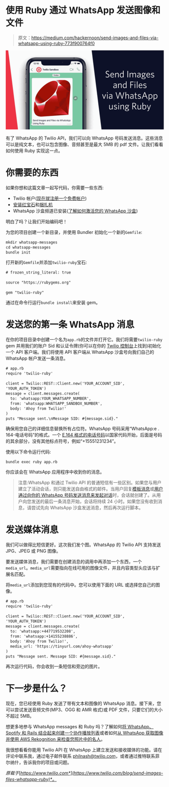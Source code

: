 # 使用 Ruby 通过 WhatsApp 发送图像和文件

> 原文：<https://medium.com/hackernoon/send-images-and-files-via-whatsapp-using-ruby-773f900764f0>

![](img/6c084a4e859f6652bc50ca0059b19e18.png)

有了 WhatsApp 的 Twilio API，我们可以向 WhatsApp 号码发送消息。这些消息可以是纯文本，也可以包含图像、音频甚至是最大 5MB 的 pdf 文件。让我们看看如何使用 Ruby 实现这一点。

# 你需要的东西

如果你想和这篇文章一起写代码，你需要一些东西:

*   Twilio 帐户([现在就注册一个免费帐户](https://www.twilio.com/try-twilio))
*   [安装红宝石](https://www.ruby-lang.org/en/downloads/)和[捆扎机](https://bundler.io/)
*   WhatsApp 沙盒频道已安装([了解如何激活您的 WhatsApp 沙盒](https://www.twilio.com/docs/sms/whatsapp/api))

明白了吗？让我们开始编码吧！

为您的项目创建一个新目录，并使用 Bundler 初始化一个新的`Gemfile`:

```
mkdir whatsapp-messages
cd whatsapp-messages
bundle init
```

打开新的`Gemfile`并添加`twilio-ruby`宝石:

```
# frozen_string_literal: true

source "https://rubygems.org"

gem "twilio-ruby"
```

通过在命令行运行`bundle install`来安装 gem。

# 发送您的第一条 WhatsApp 消息

在你的项目目录中创建一个名为`app.rb`的文件并打开它。我们将需要`twilio-ruby` gem 并用我们的账户 Sid 和认证令牌(你可以在你的 [Twilio 控制台](https://www.twilio.com/console)上找到)初始化一个 API 客户端。我们将使用 API 客户端从 WhatsApp 沙盒号向我们自己的 WhatsApp 帐户发送一条消息。

```
# app.rb
require 'twilio-ruby'

client = Twilio::REST::Client.new('YOUR_ACCOUNT_SID', 'YOUR_AUTH_TOKEN')
message = client.messages.create(
  to: 'whatsapp:YOUR_WHATSAPP_NUMBER',
  from: 'whatsapp:WHATSAPP_SANDBOX_NUMBER',
  body: 'Ahoy from Twilio!'
)
puts "Message sent.\nMessage SID: #{message.sid}."
```

确保用您自己的详细信息替换所有占位符。WhatsApp 号码采用“WhatsApp:e . 164-电话号码”的格式。一个 [E.164 格式的电话号码](https://en.wikipedia.org/wiki/E.164)以国家代码开始，后面是号码的其余部分，没有其他标点符号，例如“+15551231234”。

使用以下命令运行代码:

```
bundle exec ruby app.rb
```

你应该会在 WhatsApp 应用程序中收到你的消息。

> 注意:WhatsApp 和通过 Twilio API 的普通短信有一些区别。如果您与用户建立了活动会话，则只能发送自由格式的邮件。当用户回复[模板消息](https://www.twilio.com/docs/sms/whatsapp/api#sending-notifications)或[用户通过向你的 WhatsApp 号码发送消息来发起对话](https://www.twilio.com/docs/sms/whatsapp/api#conversational-messaging-on-whatsapp)时，会话就创建了。从用户向您发送的最后一条消息开始，会话将持续 24 小时。如果您没有收到消息，请尝试先向 WhatsApp 沙盒发送消息，然后再次运行脚本。

# 发送媒体消息

我们可以做得比短信更好。这次我们发个图。WhatsApp 的 Twilio API 支持发送 JPG、JPEG 或 PNG 图像。

要发送媒体消息，我们需要在创建消息的调用中再添加一个东西，一个`media_url`。`media_url`需要指向在线可用的图像文件，并且内容类型头应该与扩展名匹配。

将`media_url`添加到您现有的代码中。您可以使用下面的 URL 或选择您自己的图像。

```
# app.rb
require 'twilio-ruby'

client = Twilio::REST::Client.new('YOUR_ACCOUNT_SID', 'YOUR_AUTH_TOKEN')
message = client.messages.create(
  to: 'whatsapp:+447719532208',
  from: 'whatsapp:+14155238886',
  body: 'Ahoy from Twilio!',
  media_url: 'https://tinyurl.com/ahoy-whatsapp'
)
puts "Message sent. Message SID: #{message.sid}."
```

再次运行代码，你会收到一条短信和旁边的图片。

# 下一步是什么？

现在，您已经使用 Ruby 发送了带有文本和图像的 WhatsApp 消息。接下来，您可以尝试发送音频文件(MP3、OGG 和 AMR 格式)或 PDF 文件，只要它们的大小不超过 5MB。

想更多地参与 WhatsApp messages 和 Ruby 吗？了解如何[将 WhatsApp、Spotify 和 Rails 结合起来创建一个协作播放列表](https://www.twilio.com/blog/collaborative-playlist-whatsapp-rails-twilio-spotify)或者如何[从 WhatsApp 获取图像并使用 AWS Rekognition 来检查您照片中的名人](https://www.twilio.com/blog/celebrity-spotting-twilio-api-whatsapp-aws-rekognition-ruby)。

我很想看看你能用 Twilio API 在 WhatsApp 上建立发送和接收媒体的功能。请在评论中联系我，通过电子邮件联系 philnash@twilio.com，或者通过推特联系菲尔纳什，告诉我你的项目或问题。

*原载于*[*https://www.twilio.com*](https://www.twilio.com/blog/send-images-files-whatsapp-ruby)*。*